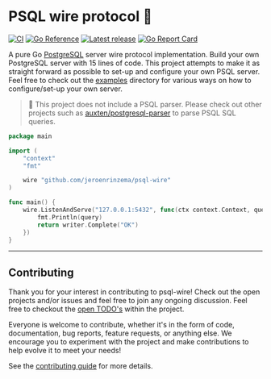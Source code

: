 # PSQL wire protocol 🔌

[![CI](https://github.com/jeroenrinzema/psql-wire/actions/workflows/build.yaml/badge.svg)](https://github.com/jeroenrinzema/psql-wire/actions/workflows/build.yaml)
[![Go Reference](https://pkg.go.dev/badge/github.com/jeroenrinzema/psql-wire.svg)](https://pkg.go.dev/github.com/jeroenrinzema/psql-wire) [![Latest release](https://img.shields.io/github/release/jeroenrinzema/psql-wire.svg)](https://github.com/jeroenrinzema/psql-wire/releases) [![Go Report Card](https://goreportcard.com/badge/github.com/jeroenrinzema/psql-wire)](https://goreportcard.com/report/github.com/jeroenrinzema/psql-wire)

A pure Go [PostgreSQL](https://www.postgresql.org/) server wire protocol implementation.
Build your own PostgreSQL server with 15 lines of code.
This project attempts to make it as straight forward as possible to set-up and configure your own PSQL server.
Feel free to check out the [examples](https://github.com/jeroenrinzema/psql-wire/tree/main/examples) directory for various ways on how to configure/set-up your own server.

> 🚧 This project does not include a PSQL parser. Please check out other projects such as [auxten/postgresql-parser](https://github.com/auxten/postgresql-parser) to parse PSQL SQL queries.

```go
package main

import (
	"context"
	"fmt"

	wire "github.com/jeroenrinzema/psql-wire"
)

func main() {
	wire.ListenAndServe("127.0.0.1:5432", func(ctx context.Context, query string, writer wire.DataWriter, parameters []string) error {
		fmt.Println(query)
		return writer.Complete("OK")
	})
}
```

---

## Contributing

Thank you for your interest in contributing to psql-wire!
Check out the open projects and/or issues and feel free to join any ongoing discussion.
Feel free to checkout the [open TODO's](https://github.com/jeroenrinzema/psql-wire/issues?q=is%3Aissue+is%3Aopen+label%3Atodo) within the project.

Everyone is welcome to contribute, whether it's in the form of code, documentation, bug reports, feature requests, or anything else. We encourage you to experiment with the project and make contributions to help evolve it to meet your needs!

See the [contributing guide](https://github.com/jeroenrinzema/psql-wire/blob/main/CONTRIBUTING.md) for more details.
